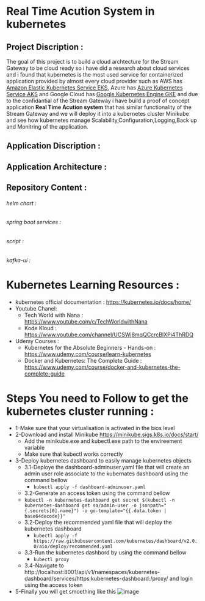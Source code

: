 # Real Time Acution System in kubernetes
## Project Discription :
The goal of this project is to build a cloud archtecture for the Stream Gateway to be cloud ready so i have did a research about cloud services and i found that kubernetes is the most used service for containerized application provided by almost every cloud provider such as AWS has [Amazon Elastic Kubernetes Service EKS](https://aws.amazon.com/eks/), Azure has [Azure Kubernetes Service AKS](https://azure.microsoft.com/en-in/services/kubernetes-service/) and Google Cloud has [Google Kubernetes Engine GKE](https://cloud.google.com/kubernetes-engine) and due to the confidantial of the Stream Gateway i have build a proof of concept application **Real Time Acution system** that has similar functionality of the Stream Gateway and we will deploy it into a kubernetes cluster Minikube and see how kubernetes manage Scalability,Configuration,Logging,Back up and Monitring of the application.

## Application Discription :

## Application Architecture :
## Repository Content :
###### helm chart :

###### spring boot services :

###### script :

###### kafka-ui :

# Kubernetes Learning Resources :
* kubernetes official documentation : https://kubernetes.io/docs/home/
* Youtube Chanel:
  * Tech World with Nana : https://www.youtube.com/c/TechWorldwithNana
  * Kode Kloud : https://www.youtube.com/channel/UCSWj8mqQCcrcBlXPi4ThRDQ
* Udemy Courses :
  * Kubernetes for the Absolute Beginners - Hands-on : https://www.udemy.com/course/learn-kubernetes
  * Docker and Kubernetes: The Complete Guide : https://www.udemy.com/course/docker-and-kubernetes-the-complete-guide

# Steps You need to Follow to get the kubernetes cluster running :
* 1-Make sure that your virtualisation is activated in the bios level
* 2-Download and install Minikube https://minikube.sigs.k8s.io/docs/start/
  * Add the minikube.exe and kubectl.exe path to the envireement variable
  * Make sure that kubectl works correctly
* 3-Deploy kubernetes dashboard to easily manage kubernetes objects
  * 3.1-Deploye the dashboard-adminuser.yaml file that will create an admin user role associate to the kubernates dashboard using the command bellow
    * ```kubectl apply -f dashboard-adminuser.yaml```
  * 3.2-Generate an access token using the command bellow
  * ```kubectl -n kubernetes-dashboard get secret $(kubectl -n kubernetes-dashboard get sa/admin-user -o jsonpath="{.secrets[0].name}") -o go-template="{{.data.token | base64decode}}"```
  * 3.2-Deploy the recommended yaml file that will deploy the kubernetes dashboard
    * ```kubectl apply -f https://raw.githubusercontent.com/kubernetes/dashboard/v2.0.0/aio/deploy/recommended.yaml```
  * 3.3-Run the kubernetes dashbord by using the command bellow
    * ```kubectl proxy```
  * 3.4-Navigate to http://localhost:8001/api/v1/namespaces/kubernetes-dashboard/services/https:kubernetes-dashboard:/proxy/ and login using the access token
* 5-Finally you will get smoething like this
![image](https://user-images.githubusercontent.com/40581620/111620859-8bf1b200-87e7-11eb-875b-9102a2a31f38.png)

